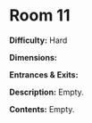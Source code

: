 # Room 11

**Difficulty:** Hard

**Dimensions:** 

**Entrances & Exits:**

**Description:**
Empty.

**Contents:**
Empty.